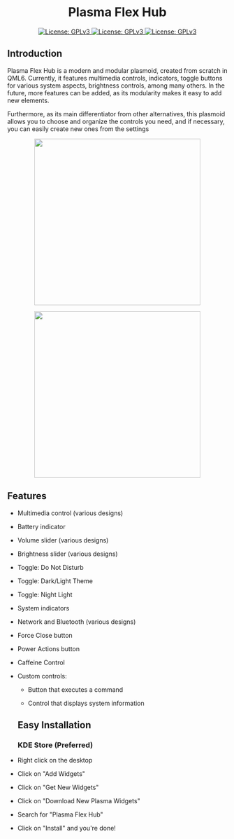 <div align="center">
  <h1>Plasma Flex Hub</h1>
 <a href="https://www.gnu.org/licenses/gpl-3.0.html">
  <img src="https://img.shields.io/badge/License-GPLv3-blue.svg" alt="License: GPLv3">
</a>
  <a href="https://www.paypal.com/paypalme/zayronxio">
  <img src="https://img.shields.io/badge/donate-PayPal-%2337a556" alt="License: GPLv3">
</a>
  </a>
  <a href="https://store.kde.org/p/2238525">
  <img src="https://img.shields.io/badge/KDE%20Plasma-1D99F3?logo=kdeplasma&logoColor=fff" alt="License: GPLv3">
</a>

</div>

## Introduction

Plasma Flex Hub is a modern and modular plasmoid, created from scratch in QML6. Currently, it features multimedia controls, indicators, toggle buttons for various system aspects, brightness controls, among many others. In the future, more features can be added, as its modularity makes it easy to add new elements.

Furthermore, as its main differentiator from other alternatives, this plasmoid allows you to choose and organize the controls you need, and if necessary, you can easily create new ones from the settings

<p align="center">
  <img src="https://raw.githubusercontent.com/zayronxio/Plasma.Flex.Hub/refs/heads/main/preview/preview1.png" width=380/>
</p>
<p align="center">
  <img src="https://raw.githubusercontent.com/zayronxio/Plasma.Flex.Hub/refs/heads/main/preview/preview2.png" width=380/>
</p>  

## Features
* Multimedia control (various designs)
* Battery indicator
* Volume slider (various designs)
* Brightness slider (various designs)
* Toggle: Do Not Disturb
* Toggle: Dark/Light Theme
* Toggle: Night Light
* System indicators
* Network and Bluetooth (various designs)
* Force Close button
* Power Actions button
* Caffeine Control
* Custom controls:
  * Button that executes a command</p>
  * Control that displays system information</p>

  ## Easy Installation
  ### KDE Store (Preferred)
  
* Right click on the desktop
* Click on "Add Widgets"
* Click on "Get New Widgets"
* Click on "Download New Plasma Widgets"
* Search for "Plasma Flex Hub"
* Click on "Install" and you're done!

